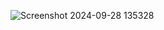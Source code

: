 ![Screenshot 2024-09-28 135328](https://github.com/user-attachments/assets/0dae0229-6d8d-40a5-b8d6-161d544dfdf2)
